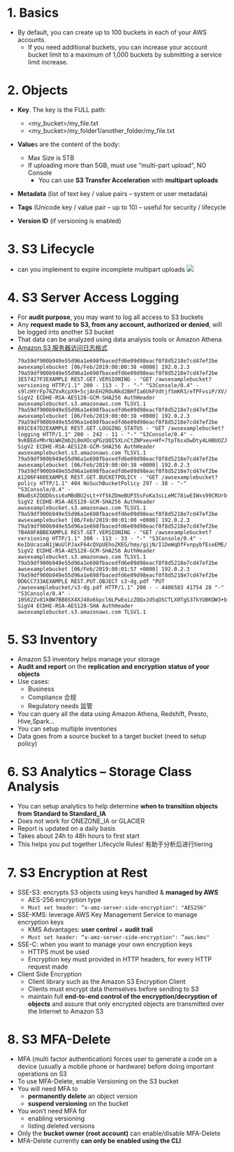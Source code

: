 # 1. Basics
- By default, you can create up to 100 buckets in each of your AWS accounts. 
  - If you need additional buckets, you can increase your account bucket limit to a maximum of 1,000 buckets by submitting a service limit increase.

# 2. Objects
- **Key**. The key is the FULL path:
  - <my_bucket>/my_file.txt
  - <my_bucket>/my_folder1/another_folder/my_file.txt
- **Value**s are the content of the body:
  - Max Size is 5TB
  - If uploading more than 5GB, must use “multi-part upload”, NO Console
    - You can use **S3 Transfer Acceleration** with **multipart uploads**

- **Metadata** (list of text key / value pairs – system or user metadata)
- **Tags** (Unicode key / value pair – up to 10) – useful for security / lifecycle
- **Version ID** (if versioning is enabled)

# 3. S3 Lifecycle
- can you implement to expire incomplete multipart uploads
  ![](https://i.loli.net/2019/08/07/XKYroInZyBF2ekC.png)
  
# 4. S3 Server Access Logging
- For **audit purpose**, you may want to log all access to S3 buckets
- Any **request made to S3, from any account, authorized or denied**, will be logged into another S3 bucket
- That data can be analyzed using data analysis tools or Amazon Athena
- [Amazon S3 服务器访问日志格式](https://docs.aws.amazon.com/zh_cn/AmazonS3/latest/dev/LogFormat.html)
  ```
  79a59df900b949e55d96a1e698fbacedfd6e09d98eacf8f8d5218e7cd47ef2be awsexamplebucket [06/Feb/2019:00:00:38 +0000] 192.0.2.3 79a59df900b949e55d96a1e698fbacedfd6e09d98eacf8f8d5218e7cd47ef2be 3E57427F3EXAMPLE REST.GET.VERSIONING - "GET /awsexamplebucket?versioning HTTP/1.1" 200 - 113 - 7 - "-" "S3Console/0.4" - s9lzHYrFp76ZVxRcpX9+5cjAnEH2ROuNkd2BHfIa6UkFVdtjf5mKR3/eTPFvsiP/XV/VLi31234= SigV2 ECDHE-RSA-AES128-GCM-SHA256 AuthHeader awsexamplebucket.s3.amazonaws.com TLSV1.1
  79a59df900b949e55d96a1e698fbacedfd6e09d98eacf8f8d5218e7cd47ef2be awsexamplebucket [06/Feb/2019:00:00:38 +0000] 192.0.2.3 79a59df900b949e55d96a1e698fbacedfd6e09d98eacf8f8d5218e7cd47ef2be 891CE47D2EXAMPLE REST.GET.LOGGING_STATUS - "GET /awsexamplebucket?logging HTTP/1.1" 200 - 242 - 11 - "-" "S3Console/0.4" - 9vKBE6vMhrNiWHZmb2L0mXOcqPGzQOI5XLnCtZNPxev+Hf+7tpT6sxDwDty4LHBUOZJG96N1234= SigV2 ECDHE-RSA-AES128-GCM-SHA256 AuthHeader awsexamplebucket.s3.amazonaws.com TLSV1.1
  79a59df900b949e55d96a1e698fbacedfd6e09d98eacf8f8d5218e7cd47ef2be awsexamplebucket [06/Feb/2019:00:00:38 +0000] 192.0.2.3 79a59df900b949e55d96a1e698fbacedfd6e09d98eacf8f8d5218e7cd47ef2be A1206F460EXAMPLE REST.GET.BUCKETPOLICY - "GET /awsexamplebucket?policy HTTP/1.1" 404 NoSuchBucketPolicy 297 - 38 - "-" "S3Console/0.4" - BNaBsXZQQDbssi6xMBdBU2sLt+Yf5kZDmeBUP35sFoKa3sLLeMC78iwEIWxs99CRUrbS4n11234= SigV2 ECDHE-RSA-AES128-GCM-SHA256 AuthHeader awsexamplebucket.s3.amazonaws.com TLSV1.1
  79a59df900b949e55d96a1e698fbacedfd6e09d98eacf8f8d5218e7cd47ef2be awsexamplebucket [06/Feb/2019:00:01:00 +0000] 192.0.2.3 79a59df900b949e55d96a1e698fbacedfd6e09d98eacf8f8d5218e7cd47ef2be 7B4A0FABBEXAMPLE REST.GET.VERSIONING - "GET /awsexamplebucket?versioning HTTP/1.1" 200 - 113 - 33 - "-" "S3Console/0.4" - Ke1bUcazaN1jWuUlPJaxF64cQVpUEhoZKEG/hmy/gijN/I1DeWqDfFvnpybfEseEME/u7ME1234= SigV2 ECDHE-RSA-AES128-GCM-SHA256 AuthHeader awsexamplebucket.s3.amazonaws.com TLSV1.1
  79a59df900b949e55d96a1e698fbacedfd6e09d98eacf8f8d5218e7cd47ef2be awsexamplebucket [06/Feb/2019:00:01:57 +0000] 192.0.2.3 79a59df900b949e55d96a1e698fbacedfd6e09d98eacf8f8d5218e7cd47ef2be DD6CC733AEXAMPLE REST.PUT.OBJECT s3-dg.pdf "PUT /awsexamplebucket/s3-dg.pdf HTTP/1.1" 200 - - 4406583 41754 28 "-" "S3Console/0.4" - 10S62Zv81kBW7BB6SX4XJ48o6kpcl6LPwEoizZQQxJd5qDSCTLX0TgS37kYUBKQW3+bPdrg1234= SigV4 ECDHE-RSA-AES128-SHA AuthHeader awsexamplebucket.s3.amazonaws.com TLSV1.1
  ```

# 5. S3 Inventory
- Amazon S3 inventory helps manage your storage
- **Audit and report** on the **replication and encryption status of your objects**
- Use cases:
  - Business
  - Compliance 合规
  - Regulatory needs 监管
- You can query all the data using Amazon Athena, Redshift, Presto, Hive,Spark…
- You can setup multiple inventories
- Data goes from a source bucket to a target bucket (need to setup policy)

# 6. S3 Analytics – Storage Class Analysis
- You can setup analytics to help determine **when to transition objects from Standard to Standard_IA**
- Does not work for ONEZONE_IA or GLACIER
- Report is updated on a daily basis
- Takes about 24h to 48h hours to first start
- This helps you put together Lifecycle Rules! 有助于分析后进行tiering


# 7. S3 Encryption at Rest
- SSE-S3: encrypts S3 objects using keys handled & **managed by AWS**
  - AES-256 encryption type
  - `Must set header: “x-amz-server-side-encryption": "AES256"`
- SSE-KMS: leverage AWS Key Management Service to manage encryption keys
  - KMS Advantages: **user control** + **audit trail**
  - `Must set header: “x-amz-server-side-encryption": ”aws:kms"`
- SSE-C: when you want to manage your own encryption keys
  - HTTPS must be used
  - Encryption key must provided in HTTP headers, for every HTTP request made
- Client Side Encryption
  - Client library such as the Amazon S3 Encryption Client
  - Clients must encrypt data themselves before sending to S3
  - maintain full **end-to-end control of the encryption/decryption of objects** and assure that only encrypted objects are transmitted over the Internet to Amazon S3


# 8. S3 MFA-Delete
- MFA (multi factor authentication) forces user to generate a code on a device (usually a mobile phone or hardware) before doing important operations on S3
- To use MFA-Delete, enable Versioning on the S3 bucket
- You will need MFA to
  - **permanently delete** an object version
  - **suspend versioning** on the bucket
- You won’t need MFA for
  - enabling versioning
  - listing deleted versions
- Only the **bucket owner (root account)** can enable/disable MFA-Delete
- MFA-Delete currently **can only be enabled using the CLI**




